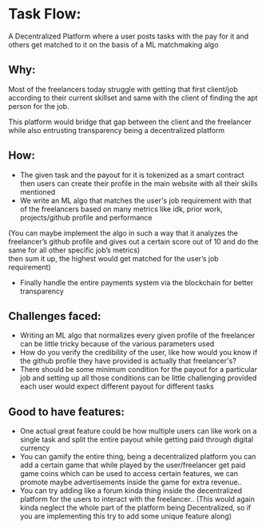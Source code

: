 # Task Flow:
A Decentralized Platform where a user posts tasks with the pay for it and others get matched to it on the basis of a ML matchmaking algo

## Why:
Most of the freelancers today struggle with getting that first client/job according to their current skillset and same with the client of finding the apt person for the job. 

This platform would bridge that gap between the client and the freelancer while also entrusting transparency being a decentralized platform

## How:
- The given task and the payout for it is tokenized as a smart contract then users can create their profile in the main website with all their skills mentioned
- We write an ML algo that matches the user's job requirement with that of the freelancers based on many metrics like idk, prior work, projects/github profile and performance

(You can maybe implement the algo in such a way that it analyzes the freelancer’s github profile and gives out a certain score out of 10 and do the same for all other specific job’s   metrics)  
then sum it up, the highest would get matched for the user’s job requirement)

- Finally handle the entire payments system via the blockchain for better transparency

## Challenges faced:
- Writing an ML algo that normalizes every given profile of the freelancer can be little tricky because of the various parameters used
- How do you verify the credibility of the user, like how would you know if the github profile they have provided is actually that freelancer's?
- There should be some minimum condition for the payout for a particular job and setting up all those conditions can be little challenging provided each user would expect different payout for different tasks

## Good to have features:
- One actual great feature could be how multiple users can like work on a single task and split the entire payout while getting paid through digital currency
- You can gamify the entire thing, being a decentralized platform you can add a certain game that while played by the user/freelancer get paid game coins which can be used to access certain features, we can promote maybe advertisements inside the game for extra revenue..
- You can try adding like a forum kinda thing inside the decentralized platform for the users to interact with the freelancer.. (This would again kinda neglect the whole part of the platform being Decentralized, so if you are implementing this try to add some unique feature along)

